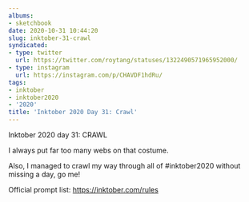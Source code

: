 ```yaml
---
albums:
- sketchbook
date: 2020-10-31 10:44:20
slug: inktober-31-crawl
syndicated:
- type: twitter
  url: https://twitter.com/roytang/statuses/1322490571965952000/
- type: instagram
  url: https://instagram.com/p/CHAVDF1hdRu/
tags:
- inktober
- inktober2020
- '2020'
title: 'Inktober 2020 Day 31: Crawl'
---
```


Inktober 2020 day 31: CRAWL

I always put far too many webs on that costume.

Also, I managed to crawl my way through all of #inktober2020 without missing a day, go me!

Official prompt list: https://inktober.com/rules